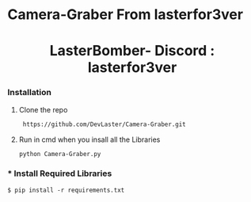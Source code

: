 # Camera-Graber From lasterfor3ver

<h1 align="center">LasterBomber- Discord : lasterfor3ver</h1>


### Installation

1. Clone the repo
   ```sh
    https://github.com/DevLaster/Camera-Graber.git
   ```
2. Run in cmd when you insall all the Libraries
   ```
   python Camera-Graber.py
   ```

 <!--INSTALLION -->

 ### * Install Required Libraries
    
    $ pip install -r requirements.txt


